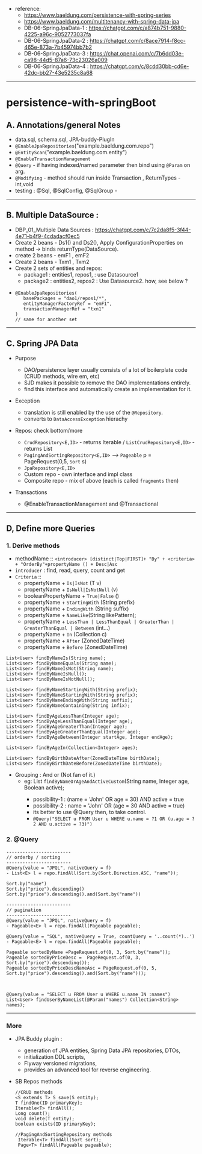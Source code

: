 - reference:
  - https://www.baeldung.com/persistence-with-spring-series
  - https://www.baeldung.com/multitenancy-with-spring-data-jpa
  - DB-06-SpringJpaData-1 : https://chatgpt.com/c/a874b751-9880-4225-a96c-9052773037fa
  - DB-06-SpringJpaData-2 : https://chatgpt.com/c/8ace7914-f8cc-465e-873a-7b45974bb7b2
  - DB-06-SpringJpaData-3 : https://chat.openai.com/c/7b6dd03e-ca98-44d5-87a6-73c23026a009
  - DB-06-SpringJpaData-4 : https://chatgpt.com/c/8cdd30bb-cd6e-42dc-bb27-43e5235c8a68
---
# persistence-with-springBoot
## A. Annotations/general Notes
-  data.sql, schema.sql, JPA-buddy-PlugIn
- `@EnableJpaRepositories`("example.baeldung.com.repo")
- `@EntityScan`("example.baeldung.com.entity")
- `@EnableTransactionManagement`
- `@Query` - if having indexed/named parameter then bind using `@Param` on arg.
- `@Modifying` - method should run inside Transaction , ReturnTypes - int,void
- testing : @Sql, @SqlConfig, @SqlGroup - 

---
## B. Multiple DataSource : 
  - DBP_01_Multiple Data Sources : https://chatgpt.com/c/7c2da8f5-3f44-4e71-b4f9-4cdadacf0ec5
  - Create 2 beans - Ds1() and Ds2(), Apply ConfigurationProperties on method -> binds returnType(DataSource).
  - create 2 beans - emF1 , emF2
  - Create 2 beans - Txm1 , Txm2
  - Create 2 sets of entities and repos:
    - package1 : entities1, repos1, : use Datasource1 
    - package2 : entities2, repos2  : Use Datasource2. how, see below ?
  - ```
    @EnableJpaRepositories(
       basePackages = "dao1/repos1/*", 
       entityManagerFactoryRef = "emF1", 
       transactionManagerRef = "txn1"
    )
    // same for another set
    ```
---
## C. Spring JPA Data
- Purpose
  - DAO/persistence layer usually consists of a lot of boilerplate code (CRUD methods, wire em, etc)
  - SJD makes it possible to remove the DAO implementations entirely.
  - find this interface and automatically create an implementation for it.
- Exception 
  - translation is still enabled by the use of the `@Repository`.
  - converts to `DataAccessException` hierachy
  
- Repos: check bottom/more
  - `CrudRepository<E,ID>` - returns Iterable / `ListCrudRepository<E,ID>` - returns List
  - `PagingAndSortingRepository<E,ID>` --> `Pageable` p = PageRequest(0,5, `Sort` s)
  - `JpaRepository<E,ID>`
  - Custom repo  - own interface and impl class
  - Composite repo - mix of above (each is called `fragments` then)

- Transactions
  - @EnableTransactionManagement and @Transactional

---
## D, Define more Queries
### 1. Derive methods
- methodName :: `<introducer> [distinct|Top|FIRST]+ "By" + <criteria> + "OrderBy"+propertyName () + Desc|Asc`
- `introducer` : find, read, query, count and get
- `Criteria` :: 
  - propertyName + `Is|IsNot` (T v)
  - propertyName + `IsNull|IsNotNull` (v)
  - booleanPropertyName + `True|False` ()
  - propertyName + `StartingWith` (String prefix)
  - propertyName + `EndingWith` (String suffix)
  - propertyName + `NameLike`(String likePattern);
  - propertyName + `LessThan | LessThanEqual | GreaterThan | GreaterThanEqual | Between` (int...)
  - propertyName + `In` (Collection c)
  - propertyName + `After` (ZonedDateTime)
  - propertyName + `Before` (ZonedDateTime)
  
```
List<User> findByNameIs(String name);
List<User> findByNameEquals(String name);
List<User> findByNameIsNot(String name);
List<User> findByNameIsNull();
List<User> findByNameIsNotNull();

List<User> findByNameStartingWith(String prefix);
List<User> findByNameStartingWith(String prefix);
List<User> findByNameEndingWith(String suffix);
List<User> findByNameContaining(String infix);

List<User> findByAgeLessThan(Integer age);
List<User> findByAgeLessThanEqual(Integer age);
List<User> findByAgeGreaterThan(Integer age);
List<User> findByAgeGreaterThanEqual(Integer age);
List<User> findByAgeBetween(Integer startAge, Integer endAge);

List<User> findByAgeIn(Collection<Integer> ages);

List<User> findByBirthDateAfter(ZonedDateTime birthDate);
List<User> findByBirthDateBefore(ZonedDateTime birthDate);
```

- Grouping : And or (Not fan of it.)
  - eg: List<User> `findByNameOrAgeAndActiveCustom`(String name, Integer age, Boolean active);
    - possibility-1 : (name = 'John' OR age = 30) AND active = true
    - possibility-2 : name = 'John' OR (age = 30 AND active = true)
    - its better to use @Query then, to take control.
    - `@Query("SELECT u FROM User u WHERE u.name = ?1 OR (u.age = ?2 AND u.active = ?3)")`


### 2. @Query
```
------------------------
// orderby / sorting
------------------------
@Query(value = "JPQL", nativeQuery = f)
- List<E> l = repo.findAll(Sort.by(Sort.Direction.ASC, "name"));

Sort.by("name")
Sort.by("price").descending()
Sort.by("price").descending().and(Sort.by("name"))

------------------------
// pagination
------------------------
@Query(value = "JPQL", nativeQuery = f)
- Pageable<E> l = repo.findAll(Pageable pageable);

@Query(value = "SQL", nativeQuery = True, countQuery = '..count(*)..')
- Pageable<E> l = repo.findAll(Pageable pageable);

Pageable sortedByName =PageRequest.of(0, 3, Sort.by("name"));
Pageable sortedByPriceDesc =  PageRequest.of(0, 3, Sort.by("price").descending());
Pageable sortedByPriceDescNameAsc = PageRequest.of(0, 5, Sort.by("price").descending().and(Sort.by("name")));



@Query(value = "SELECT u FROM User u WHERE u.name IN :names")
List<User> findUserByNameList(@Param("names") Collection<String> names);    
``` 
---
### More
- JPA Buddy plugin :
    - generation of JPA entities, Spring Data JPA repositories, DTOs,
    - initialization DDL scripts,
    - Flyway versioned migrations,
    - provides an advanced tool for reverse engineering.


- SB Repos methods
    ```
  //CRUD methods
    <S extends T> S save(S entity);
    T findOne(ID primaryKey);
    Iterable<T> findAll();
    Long count();
    void delete(T entity);
    boolean exists(ID primaryKey);
  
  //PagingAndSortingRepository methods
     Iterable<T> findAll(Sort sort);
     Page<T> findAll(Pageable pageable);
    ```

